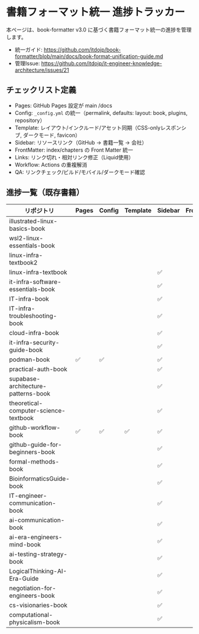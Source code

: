 # 書籍フォーマット統一 進捗トラッカー

本ページは、book-formatter v3.0 に基づく書籍フォーマット統一の進捗を管理します。

- 統一ガイド: https://github.com/itdojp/book-formatter/blob/main/docs/book-format-unification-guide.md
- 管理Issue: https://github.com/itdojp/it-engineer-knowledge-architecture/issues/21

## チェックリスト定義
- Pages: GitHub Pages 設定が main /docs
- Config: `_config.yml` の統一（permalink, defaults: layout: book, plugins, repository）
- Template: レイアウト/インクルード/アセット同期（CSS-onlyレスポンシブ, ダークモード, favicon）
- Sidebar: リソースリンク（GitHub → 書籍一覧 → 会社）
- FrontMatter: index/chapters の Front Matter 統一
- Links: リンク切れ・相対リンク修正（Liquid使用）
- Workflow: Actions の重複解消
- QA: リンクチェック/ビルド/モバイル/ダークモード確認

## 進捗一覧（既存書籍）

| リポジトリ | Pages | Config | Template | Sidebar | FrontMatter | Links | Workflow | QA |
|---|---|---|---|---|---|---|---|---|
| illustrated-linux-basics-book |  |  |  |  |  |  |  |  |
| wsl2-linux-essentials-book |  |  |  |  |  |  |  |  |
| linux-infra-textbook2 |  |  |  |  |  |  |  |  |
| linux-infra-textbook |  |  |  | ✅ |  |  |  |  |
| it-infra-software-essentials-book |  |  |  | ✅ |  |  |  |  |
| IT-infra-book |  |  |  | ✅ |  |  |  |  |
| IT-infra-troubleshooting-book |  |  |  | ✅ |  |  |  |  |
| cloud-infra-book |  |  |  | ✅ |  |  |  |  |
| it-infra-security-guide-book |  |  |  | ✅ |  |  |  |  |
| podman-book | ✅ | ✅ |  | ✅ |  |  |  |  |
| practical-auth-book |  |  |  | ✅ |  |  |  |  |
| supabase-architecture-patterns-book |  |  |  | ✅ |  |  |  |  |
| theoretical-computer-science-textbook |  |  |  | ✅ |  |  |  |  |
| github-workflow-book | ✅ | ✅ | ✅ | ✅ |  |  |  |  |
| github-guide-for-beginners-book |  |  |  | ✅ |  |  |  |  |
| formal-methods-book |  |  |  | ✅ |  |  |  |  |
| BioinformaticsGuide-book |  |  |  | ✅ |  |  |  |  |
| IT-engineer-communication-book |  |  |  | ✅ |  |  |  |  |
| ai-communication-book |  |  |  | ✅ |  |  |  |  |
| ai-era-engineers-mind-book |  |  |  | ✅ |  |  |  |  |
| ai-testing-strategy-book |  |  |  | ✅ |  |  |  |  |
| LogicalThinking-AI-Era-Guide |  |  |  | ✅ |  |  |  |  |
| negotiation-for-engineers-book |  |  |  | ✅ |  |  |  |  |
| cs-visionaries-book |  |  |  | ✅ |  |  |  |  |
| computational-physicalism-book |  |  |  | ✅ |  |  |  |  |
